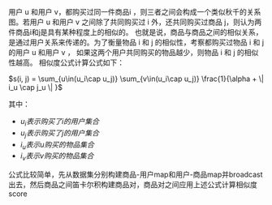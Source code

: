 用户 u 和用户 v，都购买过同一件商品i ，则三者之间会构成一个类似秋千的关系图。若用户 u 和用户 v 之间除了共同购买过 i 外，还共同购买过商品 j，则认为两件商品i和j是具有某种程度上的相似的。
也就是说，商品与商品之间的相似关系，是通过用户关系来传递的。为了衡量物品 i 和 j 的相似性，考察都购买过物品 i 和 j 的用户 u 和用户 v ， 如果这两个用户共同购买的物品越少，则物品 i 和 j 的相似性越高。
相似度公式计算公式如下：

$s(i, j) = \sum_{u\in(u_i\cap u_j)} \sum_{v\in(u_i\cap u_j)} \frac{1}{\alpha + \| i_u \cap j_u \| }$

其中：
 - $u_i表示购买了i的用户集合$
 - $u_j表示购买了j的用户集合$
 - $i_u表示u购买的物品集合$
 - $i_v表示v购买的物品集合$

公式比较简单，先从数据集分别构建商品-用户map和用户-商品map并broadcast出去，然后商品之间笛卡尔积构建商品对，商品对之间应用上述公式计算相似度score
